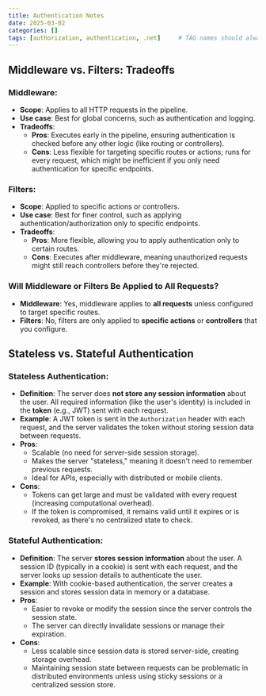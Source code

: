 ```yaml
---
title: Authentication Notes
date: 2025-03-02
categories: []
tags: [authorization, authentication, .net]     # TAG names should always be lowercase
---
```


## Middleware vs. Filters: Tradeoffs

### Middleware:
- **Scope**: Applies to all HTTP requests in the pipeline.
- **Use case**: Best for global concerns, such as authentication and logging.
- **Tradeoffs**:
  - **Pros**: Executes early in the pipeline, ensuring authentication is checked before any other logic (like routing or controllers).
  - **Cons**: Less flexible for targeting specific routes or actions; runs for every request, which might be inefficient if you only need authentication for specific endpoints.

### Filters:
- **Scope**: Applied to specific actions or controllers.
- **Use case**: Best for finer control, such as applying authentication/authorization only to specific endpoints.
- **Tradeoffs**:
  - **Pros**: More flexible, allowing you to apply authentication only to certain routes.
  - **Cons**: Executes after middleware, meaning unauthorized requests might still reach controllers before they're rejected.

### Will Middleware or Filters Be Applied to All Requests?
- **Middleware**: Yes, middleware applies to **all requests** unless configured to target specific routes.
- **Filters**: No, filters are only applied to **specific actions** or **controllers** that you configure.

## Stateless vs. Stateful Authentication

### **Stateless Authentication**:

- **Definition**: The server does **not store any session information** about the user. All required information (like the user's identity) is included in the **token** (e.g., JWT) sent with each request.
- **Example**: A JWT token is sent in the `Authorization` header with each request, and the server validates the token without storing session data between requests.
- **Pros**:
  - Scalable (no need for server-side session storage).
  - Makes the server "stateless," meaning it doesn't need to remember previous requests.
  - Ideal for APIs, especially with distributed or mobile clients.
- **Cons**:
  - Tokens can get large and must be validated with every request (increasing computational overhead).
  - If the token is compromised, it remains valid until it expires or is revoked, as there's no centralized state to check.

### **Stateful Authentication**:

- **Definition**: The server **stores session information** about the user. A session ID (typically in a cookie) is sent with each request, and the server looks up session details to authenticate the user.
- **Example**: With cookie-based authentication, the server creates a session and stores session data in memory or a database.
- **Pros**:
  - Easier to revoke or modify the session since the server controls the session state.
  - The server can directly invalidate sessions or manage their expiration.
- **Cons**:
  - Less scalable since session data is stored server-side, creating storage overhead.
  - Maintaining session state between requests can be problematic in distributed environments unless using sticky sessions or a centralized session store.
